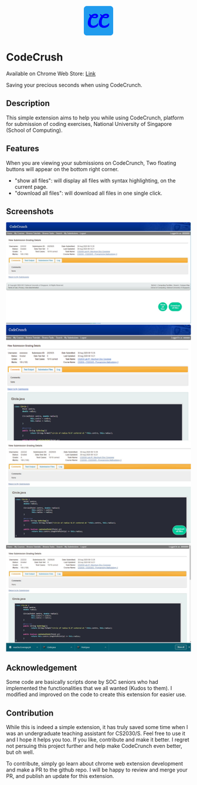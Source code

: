 <div align="center">
  <a href="https://chrome.google.com/webstore/detail/codecrush/knmbadkeeocefhmonpbhokopmfjncghk">
    <img src="icon_128.png" alt="Logo" width="80" height="80">
  </a>
</div>

# CodeCrush
Available on Chrome Web Store: [Link](https://chrome.google.com/webstore/detail/codecrush/knmbadkeeocefhmonpbhokopmfjncghk)

Saving your precious seconds when using CodeCrunch.

## Description
This simple extension aims to help you while using CodeCrunch, platform for submission of coding exercises,  National University of Singapore (School of Computing).

## Features
When you are viewing your submissions on CodeCrunch, Two floating buttons will appear on the bottom right corner.
- "show all files": will display all files with syntax highlighting, on the current page.
- "download all files": will download all files in one single click.

## Screenshots
![screenshot1](./images/1.JPG)
![screenshot2](./images/1.PNG)
![screenshot3](./images/2.JPG)
![screenshot4](./images/3.JPG)

## Acknowledgement
Some code are basically scripts done by SOC seniors who had implemented the functionalities that we all wanted (Kudos to them). I modified and improved on the code to create this extension for easier use. 

## Contribution
While this is indeed a simple extension, it has truly saved some time when I was an undergraduate teaching assistant for CS2030/S. Feel free to use it and I hope it helps you too. If you like, contribute and make it better. I regret not persuing this project further and help make CodeCrunch even better, but oh well.

To contribute, simply go learn about chrome web extension development and make a PR to the github repo. I will be happy to review and merge your PR, and publish an update for this extension.